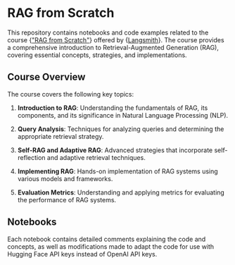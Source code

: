 # RAG from Scratch

This repository contains notebooks and code examples related to the course {["RAG from Scratch"](https://www.youtube.com/watch?v=sVcwVQRHIc8&t=3s)} offered by {[Langsmith](https://www.langchain.com/langsmith)}. The course provides a comprehensive introduction to Retrieval-Augmented Generation (RAG), covering essential concepts, strategies, and implementations.

## Course Overview

The course covers the following key topics:

1. **Introduction to RAG**: Understanding the fundamentals of RAG, its components, and its significance in Natural Language Processing (NLP).
  
2. **Query Analysis**: Techniques for analyzing queries and determining the appropriate retrieval strategy.
  
3. **Self-RAG and Adaptive RAG**: Advanced strategies that incorporate self-reflection and adaptive retrieval techniques.

4. **Implementing RAG**: Hands-on implementation of RAG systems using various models and frameworks.

5. **Evaluation Metrics**: Understanding and applying metrics for evaluating the performance of RAG systems.

## Notebooks

Each notebook contains detailed comments explaining the code and concepts, as well as modifications made to adapt the code for use with Hugging Face API keys instead of OpenAI API keys.
